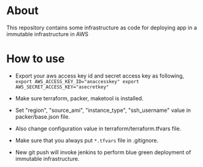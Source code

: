 # About
This repository contains some infrastructure as code for deploying app in a immutable infrastructure in AWS

# How to use

* Export your aws access key id and secret access key as following,
  `export AWS_ACCESS_KEY_ID="anaccesskey"
   export AWS_SECRET_ACCESS_KEY="asecretkey"`

* Make sure terraform, packer, maketool is installed.

* Set "region", "source_ami", "instance_type", "ssh_username" value in packer/base.json file.

* Also change configuration value in terraform/terraform.tfvars file.

* Make sure that you always put `*.tfvars` file in .gitignore.

* New git push will invoke jenkins to perform blue green deployment of immutable infrastructure.
